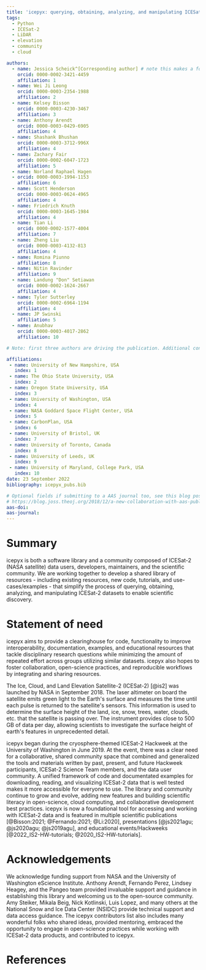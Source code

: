 ```yaml
---
title: 'icepyx: querying, obtaining, analyzing, and manipulating ICESat-2 datasets'
tags:
  - Python
  - ICESat-2
  - LiDAR
  - elevation
  - community
  - cloud

authors:
  - name: Jessica Scheick^[Corresponding author] # note this makes a footnote
    orcid: 0000-0002-3421-4459
    affiliation: 1
  - name: Wei Ji Leong
    orcid: 0000-0003-2354-1988
    affiliation: 2
  - name: Kelsey Bisson
    orcid: 0000-0003-4230-3467
    affiliation: 3
  - name: Anthony Arendt
    orcid: 0000-0003-0429-6905
    affiliation: 4
  - name: Shashank Bhushan
    orcid: 0000-0003-3712-996X
    affiliation: 4
  - name: Zachary Fair
    orcid: 0000-0002-6047-1723
    affiliation: 5
  - name: Norland Raphael Hagen
  - orcid: 0000-0003-1994-1153
    affiliation: 6
  - name: Scott Henderson
    orcid: 0000-0003-0624-4965
    affiliation: 4
  - name: Friedrich Knuth
    orcid: 0000-0003-1645-1984
    affiliation: 4
  - name: Tian Li
    orcid: 0000-0002-1577-4004
    affiliation: 7
  - name: Zheng Liu
    orcid: 0000-0003-4132-813
    affiliation: 4
  - name: Romina Piunno
    affiliation: 8
  - name: Nitin Ravinder
    affiliation: 9
  - name: Landung "Don" Setiawan
    orcid: 0000-0002-1624-2667
    affiliation: 4
  - name: Tyler Sutterley
    orcid: 0000-0002-6964-1194
    affiliation: 4
  - name: JP Swinski
    affiliation: 5
  - name: Anubhav
    orcid: 0000-0003-4017-2862
    affiliation: 10

# Note: first three authors are driving the publication. Additional contributors/authors are listed in alphabetical order by last name. Anyone who also contributes substantially to preparing the JOSS submission will be moved into ABC order after the first three and before the "non-publication" contributors to icepyx. Non-responsive coauthors will be removed from the list since their permission to be included was not granted.

affiliations:
 - name: University of New Hampshire, USA
   index: 1
 - name: The Ohio State University, USA
   index: 2
 - name: Oregon State University, USA
   index: 3
 - name: University of Washington, USA
   index: 4
 - name: NASA Goddard Space Flight Center, USA
   index: 5
 - name: CarbonPlan, USA
   index: 6
 - name: University of Bristol, UK
   index: 7
 - name: University of Toronto, Canada
   index: 8
 - name: University of Leeds, UK
   index: 9
 - name: University of Maryland, College Park, USA
   index: 10
date: 23 September 2022
bibliography: icepyx_pubs.bib

# Optional fields if submitting to a AAS journal too, see this blog post:
# https://blog.joss.theoj.org/2018/12/a-new-collaboration-with-aas-publishing
aas-doi:
aas-journal:
---
```


# Summary

icepyx is both a software library and a community composed of ICESat-2 (NASA satellite) data users, developers, maintainers, and the scientific community.
We are working together to develop a shared library of resources - including existing resources, new code, tutorials, and use-cases/examples - that simplify the process of querying, obtaining, analyzing, and manipulating ICESat-2 datasets to enable scientific discovery.

# Statement of need

icepyx aims to provide a clearinghouse for code, functionality to improve interoperability, documentation, examples, and educational resources that tackle disciplinary research questions while minimizing the amount of repeated effort across groups utilizing similar datasets.
icepyx also hopes to foster collaboration, open-science practices, and reproducible workflows by integrating and sharing resources.

The Ice, Cloud, and Land Elevation Satellite-2 (ICESat-2) [@is2] was launched by NASA in September 2018.
The laser altimeter on board the satellite emits green light to the Earth's surface and measures the time until each pulse is returned to the satellite's sensors.
This information is used to determine the surface height of the land, ice, snow, trees, water, clouds, etc. that the satellite is passing over.
The instrument provides close to 500 GB of data per day, allowing scientists to investigate the surface height of earth's features in unprecedented detail.

icepyx began during the cryosphere-themed ICESat-2 Hackweek at the University of Washington in June 2019.
At the event, there was a clear need for a collaborative, shared community space that combined and generalized the tools and materials written by past, present, and future Hackweek participants, ICESat-2 Science Team members, and the data user community.
A unified framework of code and documentated examples for downloading, reading, and visualizing ICESat-2 data that is well tested makes it more accessible for everyone to use.
The library and community continue to grow and evolve, adding new features and building scientific literacy in open-science, cloud computing, and collaborative development best practices.
icepyx is now a foundational tool for accessing and working with ICESat-2 data and is featured in multiple scientific publications [@Bisson:2021; @Fernando:2021; @Li:2020], presentations [@js2021agu; @js2020agu; @js2019agu], and educational events/Hackweeks [@2022_IS2-HW-tutorials; @2020_IS2-HW-tutorials].

# Acknowledgements

We acknowledge funding support from NASA and the University of Washington eScience Institute.
Anthony Arendt, Fernando Perez, Lindsey Heagey, and the Pangeo team provided invaluable support and guidance in establishing this library and welcoming us to the open-source community.
Amy Steiker, Mikala Beig, Nick Kotlinski, Luis Lopez, and many others at the National Snow and Ice Data Center (NSIDC) provide technical support and data access guidance.
The icepyx contributors list also includes many wonderful folks who shared ideas, provided mentoring, embraced the opportunity to engage in open-science practices while working with ICESat-2 data products, and contributed to icepyx.

<!-- Acknowledgments (non-responsive-potential-author contributors)
  - name: Sarah Hall
    affiliation: 1
  - name: Tom Johnson
    affiliation: 6
  - name: Luis Lopez
    affiliation: 9

  - name: Trey Stafford
    affiliation: 9
  - name: Amy Steiker
    affiliation: 9
  - name: Bruce Wallin
    affiliation: 9
-->

<!-- Acknowledgments (non-author contributors)
Nicole Abib
Sebastian Alvis
Mikala Beig
Alex DiBella
Nick K
Ted Maksym
Joachim Meyer
Fernando Perez
Facu Sapienza
David Shean
Trevor Skaggs
Ben Smith
Rachel Tilling
Anna Valentine
Molly Wieringa
Bidhya -->


# References
